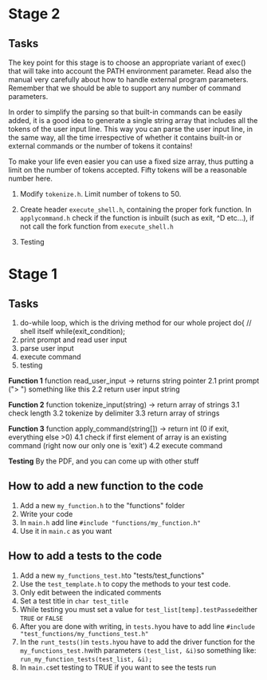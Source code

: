 ﻿# Stage 2

## Tasks

The key point for this stage is to choose an appropriate variant of exec() that will take
into account the PATH environment parameter. Read also the manual very carefully
about how to handle external program parameters. Remember that we should be able to
support any number of command parameters.

In order to simplify the parsing so that built-in commands can be easily added, it is a
good idea to generate a single string array that includes all the tokens of the user input
line. This way you can parse the user input line, in the same way, all the time
irrespective of whether it contains built-in or external commands or the number of
tokens it contains!

To make your life even easier you can use a fixed size array, thus putting a limit on the
number of tokens accepted. Fifty tokens will be a reasonable number here.

1. Modify `tokenize.h`. Limit number of tokens to 50.
2. Create header `execute_shell.h`, containing the proper fork function. In `applycommand.h` check if the function is inbuilt (such as exit, ^D etc...), if not call the 
   fork function from `execute_shell.h`
   
3. Testing

# Stage 1

## Tasks

1. do-while loop, which is the driving method for our whole project
	do{
		// shell itself
	while(exit_condition);
2. print prompt and read user input
3. parse user input
4. execute command
5. testing

**Function 1** 
function read_user_input -> returns string pointer
2.1 print prompt ("> ") something like this
2.2 return user input string 

**Function 2** 
function tokenize_input(string) -> return array of strings
3.1 check length
3.2 tokenize by delimiter
3.3 return array of strings

**Function 3** 
function apply_command(string[]) -> return int (0 if exit, everything else >0)
4.1 check if first element of array is an existing command (right now our only one is 'exit')
4.2 execute command

**Testing**
By the PDF, and you can come up with other stuff

## How to add a new function to the code
1. Add a new `my_function.h` to the "functions" folder
2. Write your code
3. In `main.h` add line `#include "functions/my_function.h"`
4. Use it in `main.c` as you want

## How to add a tests to the code
1. Add a new `my_functions_test.h`to "tests/test_functions"
2. Use the `test_template.h` to copy the methods to your test code.
3. Only edit between the indicated comments
4. Set a test title in `char test_title`
5. While testing you must set a value for `test_list[temp].testPassed`either `TRUE` or `FALSE`
6. After you are done with writing, in `tests.h`you have to add line `#include "test_functions/my_functions_test.h"`
7. In the `runt_tests()`in `tests.h`you have to add the driver function for the `my_functions_test.h`with parameters `(test_list, &i)`so something like: `run_my_function_tests(test_list, &i);`
8. In `main.c`set testing to TRUE if you want to see the tests run
